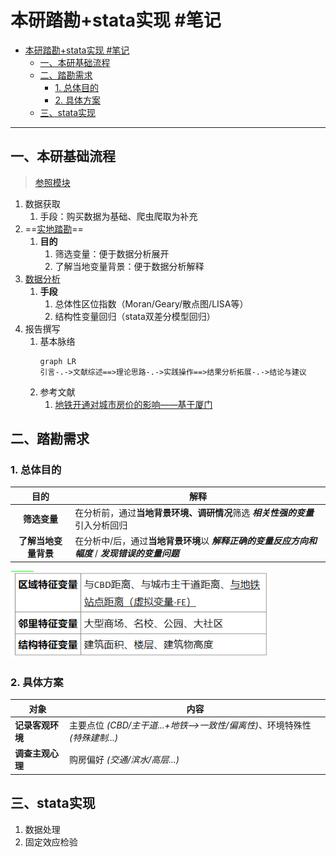 # 本研踏勘+stata实现 #笔记

- [本研踏勘+stata实现 #笔记](#本研踏勘stata实现-笔记)
  - [一、本研基础流程](#一本研基础流程)
  - [二、踏勘需求](#二踏勘需求)
    - [1. 总体目的](#1-总体目的)
    - [2. 具体方案](#2-具体方案)
  - [三、stata实现](#三stata实现)

---

<!-- pagebreak -->

## 一、本研基础流程
> [参照模块](../../project/本研/README/README.md)

1. 数据获取
   1. 手段：购买数据为基础、爬虫爬取为补充
2. ==[实地踏勘](#二踏勘需求)==
   1. **目的**
      1. 筛选变量：便于数据分析展开
      2. 了解当地变量背景：便于数据分析解释
3. [数据分析](#三stata实现)
   1. **手段**
      1. 总体性区位指数（Moran/Geary/散点图/LISA等）
      2. 结构性变量回归（stata双差分模型回归）
4. 报告撰写
   1. 基本脉络
      ```mermaid
      graph LR
      引言-.->文献综述==>理论思路-.->实践操作==>结果分析拓展-.->结论与建议
      ```
   2. 参考文献
      1. [地铁开通对城市房价的影响——基于厦门](https://kns.cnki.net/KXReader/Detail?invoice=skOndDLpdMFT33zar2NQWcmk30zzNKhpnv84sAfO28T9L%2BT4oETgaE%2B0hVZKZWa39X2gOHkVMtTfuiSLf8fgFUqowxYJ4nc5EeUT4Ucydo06wB%2BY7p00K674FnazuskTdHDSU4fN7YhAdghg6%2BADumXkB5q376kfqcJDRWoH%2FOE%3D&DBCODE=CJFD&FileName=JMDZ202203007&TABLEName=cjfdlast2022&nonce=8C3D58E958424F089255720157906EF8&uid=&TIMESTAMP=1658276419923)

<!-- pagebreak -->

## 二、踏勘需求
### 1. 总体目的
   |目的|解释|
   |:--:|--|
   |**筛选变量**|在分析前，通过**当地背景环境、调研情况**筛选 ***相关性强的变量*** 引入分析回归|
   |**了解当地变量背景**|在分析中/后，通过**当地背景环境**以 ***解释正确的变量反应方向和幅度*** / ***发现错误的变量问题***|
   ![相关变量](https://raw.githubusercontent.com/dsw676676/picture/main/image/%E7%9B%B8%E5%85%B3%E5%8F%98%E9%87%8F.png)
### 2. 具体方案
   |对象|内容|
   |--|--|
   |**记录客观环境**|主要点位 *(CBD/主干道...+地铁-->一致性/偏离性)*、环境特殊性 *(特殊建制...)*|
   |**调查主观心理**|购房偏好 *(交通/滨水/高层...)*|

<!-- pagebreak -->

## 三、stata实现
1. 数据处理
2. 固定效应检验
